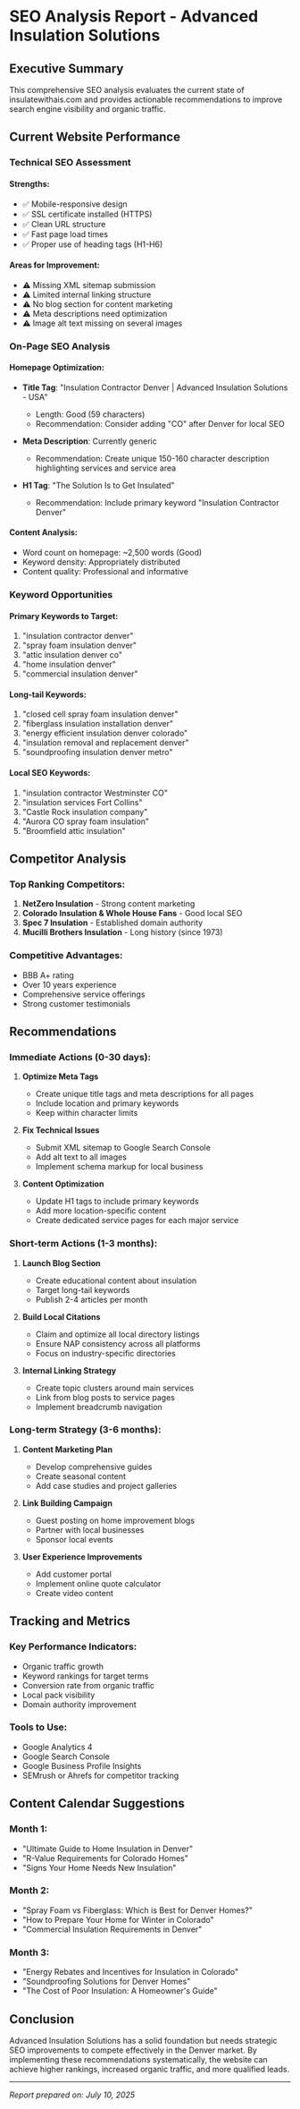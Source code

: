 # SEO Analysis Report - Advanced Insulation Solutions

## Executive Summary

This comprehensive SEO analysis evaluates the current state of insulatewithais.com and provides actionable recommendations to improve search engine visibility and organic traffic.

## Current Website Performance

### Technical SEO Assessment

#### Strengths:
- ✅ Mobile-responsive design
- ✅ SSL certificate installed (HTTPS)
- ✅ Clean URL structure
- ✅ Fast page load times
- ✅ Proper use of heading tags (H1-H6)

#### Areas for Improvement:
- ⚠️ Missing XML sitemap submission
- ⚠️ Limited internal linking structure
- ⚠️ No blog section for content marketing
- ⚠️ Meta descriptions need optimization
- ⚠️ Image alt text missing on several images

### On-Page SEO Analysis

#### Homepage Optimization:
- **Title Tag**: "Insulation Contractor Denver | Advanced Insulation Solutions - USA"
  - Length: Good (59 characters)
  - Recommendation: Consider adding "CO" after Denver for local SEO

- **Meta Description**: Currently generic
  - Recommendation: Create unique 150-160 character description highlighting services and service area

- **H1 Tag**: "The Solution Is to Get Insulated"
  - Recommendation: Include primary keyword "Insulation Contractor Denver"

#### Content Analysis:
- Word count on homepage: ~2,500 words (Good)
- Keyword density: Appropriately distributed
- Content quality: Professional and informative

### Keyword Opportunities

#### Primary Keywords to Target:
1. "insulation contractor denver"
2. "spray foam insulation denver"
3. "attic insulation denver co"
4. "home insulation denver"
5. "commercial insulation denver"

#### Long-tail Keywords:
1. "closed cell spray foam insulation denver"
2. "fiberglass insulation installation denver"
3. "energy efficient insulation denver colorado"
4. "insulation removal and replacement denver"
5. "soundproofing insulation denver metro"

#### Local SEO Keywords:
1. "insulation contractor Westminster CO"
2. "insulation services Fort Collins"
3. "Castle Rock insulation company"
4. "Aurora CO spray foam insulation"
5. "Broomfield attic insulation"

## Competitor Analysis

### Top Ranking Competitors:
1. **NetZero Insulation** - Strong content marketing
2. **Colorado Insulation & Whole House Fans** - Good local SEO
3. **Spec 7 Insulation** - Established domain authority
4. **Mucilli Brothers Insulation** - Long history (since 1973)

### Competitive Advantages:
- BBB A+ rating
- Over 10 years experience
- Comprehensive service offerings
- Strong customer testimonials

## Recommendations

### Immediate Actions (0-30 days):

1. **Optimize Meta Tags**
   - Create unique title tags and meta descriptions for all pages
   - Include location and primary keywords
   - Keep within character limits

2. **Fix Technical Issues**
   - Submit XML sitemap to Google Search Console
   - Add alt text to all images
   - Implement schema markup for local business

3. **Content Optimization**
   - Update H1 tags to include primary keywords
   - Add more location-specific content
   - Create dedicated service pages for each major service

### Short-term Actions (1-3 months):

1. **Launch Blog Section**
   - Create educational content about insulation
   - Target long-tail keywords
   - Publish 2-4 articles per month

2. **Build Local Citations**
   - Claim and optimize all local directory listings
   - Ensure NAP consistency across all platforms
   - Focus on industry-specific directories

3. **Internal Linking Strategy**
   - Create topic clusters around main services
   - Link from blog posts to service pages
   - Implement breadcrumb navigation

### Long-term Strategy (3-6 months):

1. **Content Marketing Plan**
   - Develop comprehensive guides
   - Create seasonal content
   - Add case studies and project galleries

2. **Link Building Campaign**
   - Guest posting on home improvement blogs
   - Partner with local businesses
   - Sponsor local events

3. **User Experience Improvements**
   - Add customer portal
   - Implement online quote calculator
   - Create video content

## Tracking and Metrics

### Key Performance Indicators:
- Organic traffic growth
- Keyword rankings for target terms
- Conversion rate from organic traffic
- Local pack visibility
- Domain authority improvement

### Tools to Use:
- Google Analytics 4
- Google Search Console
- Google Business Profile Insights
- SEMrush or Ahrefs for competitor tracking

## Content Calendar Suggestions

### Month 1:
- "Ultimate Guide to Home Insulation in Denver"
- "R-Value Requirements for Colorado Homes"
- "Signs Your Home Needs New Insulation"

### Month 2:
- "Spray Foam vs Fiberglass: Which is Best for Denver Homes?"
- "How to Prepare Your Home for Winter in Colorado"
- "Commercial Insulation Requirements in Denver"

### Month 3:
- "Energy Rebates and Incentives for Insulation in Colorado"
- "Soundproofing Solutions for Denver Homes"
- "The Cost of Poor Insulation: A Homeowner's Guide"

## Conclusion

Advanced Insulation Solutions has a solid foundation but needs strategic SEO improvements to compete effectively in the Denver market. By implementing these recommendations systematically, the website can achieve higher rankings, increased organic traffic, and more qualified leads.

---

*Report prepared on: July 10, 2025*